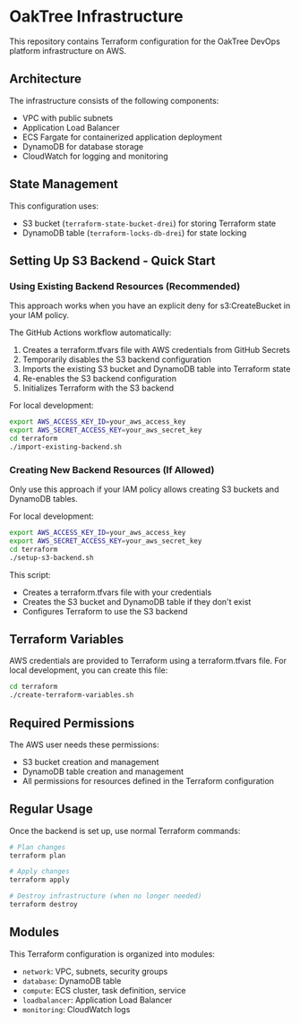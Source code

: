 # OakTree Infrastructure

This repository contains Terraform configuration for the OakTree DevOps platform infrastructure on AWS.

## Architecture

The infrastructure consists of the following components:

- VPC with public subnets
- Application Load Balancer
- ECS Fargate for containerized application deployment
- DynamoDB for database storage
- CloudWatch for logging and monitoring

## State Management

This configuration uses:
- S3 bucket (`terraform-state-bucket-drei`) for storing Terraform state
- DynamoDB table (`terraform-locks-db-drei`) for state locking

## Setting Up S3 Backend - Quick Start

### Using Existing Backend Resources (Recommended)

This approach works when you have an explicit deny for s3:CreateBucket in your IAM policy.

The GitHub Actions workflow automatically:
1. Creates a terraform.tfvars file with AWS credentials from GitHub Secrets
2. Temporarily disables the S3 backend configuration
3. Imports the existing S3 bucket and DynamoDB table into Terraform state
4. Re-enables the S3 backend configuration
5. Initializes Terraform with the S3 backend 

For local development:

```bash
export AWS_ACCESS_KEY_ID=your_aws_access_key
export AWS_SECRET_ACCESS_KEY=your_aws_secret_key
cd terraform
./import-existing-backend.sh
```

### Creating New Backend Resources (If Allowed)

Only use this approach if your IAM policy allows creating S3 buckets and DynamoDB tables.

For local development:

```bash
export AWS_ACCESS_KEY_ID=your_aws_access_key
export AWS_SECRET_ACCESS_KEY=your_aws_secret_key
cd terraform
./setup-s3-backend.sh
```

This script:
- Creates a terraform.tfvars file with your credentials
- Creates the S3 bucket and DynamoDB table if they don't exist
- Configures Terraform to use the S3 backend

## Terraform Variables

AWS credentials are provided to Terraform using a terraform.tfvars file. For local development, you can create this file:

```bash
cd terraform
./create-terraform-variables.sh
```

## Required Permissions

The AWS user needs these permissions:
- S3 bucket creation and management
- DynamoDB table creation and management
- All permissions for resources defined in the Terraform configuration

## Regular Usage

Once the backend is set up, use normal Terraform commands:

```bash
# Plan changes
terraform plan

# Apply changes
terraform apply

# Destroy infrastructure (when no longer needed)
terraform destroy
```

## Modules

This Terraform configuration is organized into modules:

- `network`: VPC, subnets, security groups
- `database`: DynamoDB table
- `compute`: ECS cluster, task definition, service 
- `loadbalancer`: Application Load Balancer
- `monitoring`: CloudWatch logs